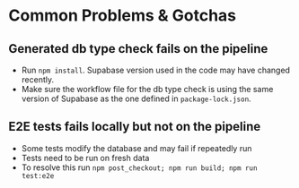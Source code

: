 # Common Problems & Gotchas

## Generated db type check fails on the pipeline
- Run `npm install`. Supabase version used in the code may have changed recently.
- Make sure the workflow file for the db type check is using the same version of Supabase as the one defined in `package-lock.json`.

## E2E tests fails locally but not on the pipeline
- Some tests modify the database and may fail if repeatedly run
- Tests need to be run on fresh data
- To resolve this run
  `npm post_checkout; npm run build; npm run test:e2e`

